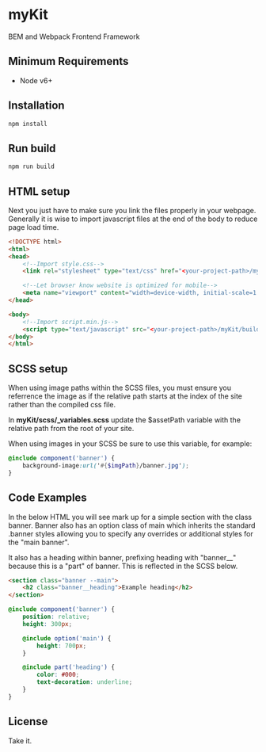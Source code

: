 # myKit
BEM and Webpack Frontend Framework

## Minimum Requirements

* Node v6+

## Installation

```bash
npm install
```

## Run build

```bash
npm run build
```
## HTML setup

Next you just have to make sure you link the files properly in your webpage. Generally it is wise to import javascript files at the end of the body to reduce page load time.

```html
<!DOCTYPE html>
<html>
<head>
    <!--Import style.css-->
    <link rel="stylesheet" type="text/css" href="<your-project-path>/myKit/build/main.css">

    <!--Let browser know website is optimized for mobile-->
    <meta name="viewport" content="width=device-width, initial-scale=1.0"/>
</head>

<body>
    <!--Import script.min.js-->
    <script type="text/javascript" src="<your-project-path>/myKit/build/main.js"> </script>
</body>
</html>
```

## SCSS setup

When using image paths within the SCSS files, you must ensure you referrence the image as if the relative path starts at the index of the site rather than the compiled css file.

In **myKit/scss/_variables.scss** update the $assetPath variable with the relative path from the root of your site.

When using images in your SCSS be sure to use this variable, for example:

```scss
@include component('banner') {
    background-image:url('#{$imgPath}/banner.jpg');
}
```

## Code Examples

In the below HTML you will see mark up for a simple section with the class banner. Banner also has an option class of main which inherits the standard .banner styles allowing you to specify any overrides or additional styles for the "main banner".

It also has a heading within banner, prefixing heading with "banner__" because this is a "part" of banner. This is reflected in the SCSS below.

```html
<section class="banner --main">
    <h2 class="banner__heading">Example heading</h2>
</section>
```

```scss
@include component('banner') {
    position: relative;
    height: 300px;

    @include option('main') {
        height: 700px;
    }

    @include part('heading') {
        color: #000;
        text-decoration: underline;
    }
}
```

## License

Take it.